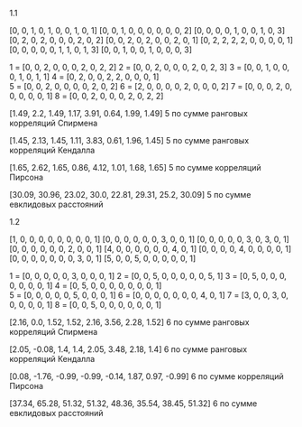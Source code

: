 1.1

[0, 0, 1, 0, 1, 0, 0, 1, 0, 1]  [0, 0, 1, 0, 0, 0, 0, 0, 0, 2]  [0, 0, 0, 0, 1, 0, 0, 1, 0, 3]  
[0, 2, 0, 2, 0, 0, 0, 2, 0, 2]  [0, 0, 2, 0, 2, 0, 0, 2, 0, 1]  [0, 2, 2, 2, 2, 0, 0, 0, 0, 1]  
[0, 0, 0, 0, 0, 1, 1, 0, 1, 3]  [0, 0, 1, 0, 0, 1, 0, 0, 0, 3]  

1 = [0, 0, 2, 0, 0, 0, 2, 0, 2, 2]  2 = [0, 0, 2, 0, 0, 0, 2, 0, 2, 3]  3 = [0, 0, 1, 0, 0, 0, 1, 0, 1, 1]  4 = [0, 2, 0, 0, 2, 2, 0, 0, 0, 1]  
5 = [0, 0, 2, 0, 0, 0, 0, 2, 0, 2]  6 = [2, 0, 0, 0, 0, 2, 0, 0, 0, 2]  7 = [0, 0, 0, 2, 0, 0, 0, 0, 0, 1]  8 = [0, 0, 2, 0, 0, 0, 2, 0, 2, 2]  

[1.49, 2.2, 1.49, 1.17, 3.91, 0.64, 1.99, 1.49]
5 по сумме ранговых корреляций Спирмена

[1.45, 2.13, 1.45, 1.11, 3.83, 0.61, 1.96, 1.45]
5 по сумме ранговых корреляций Кендалла

[1.65, 2.62, 1.65, 0.86, 4.12, 1.01, 1.68, 1.65]
5 по сумме корреляций Пирсона

[30.09, 30.96, 23.02, 30.0, 22.81, 29.31, 25.2, 30.09]
5 по сумме евклидовых расстояний

1.2

[1, 0, 0, 0, 0, 0, 0, 0, 0, 1]  [0, 0, 0, 0, 0, 0, 3, 0, 0, 1]  [0, 0, 0, 0, 0, 3, 0, 3, 0, 1]  
[0, 0, 0, 0, 0, 0, 2, 0, 0, 1]  [4, 0, 0, 0, 0, 0, 0, 4, 0, 1]  [0, 0, 0, 0, 4, 0, 0, 0, 0, 1]  
[0, 0, 0, 0, 0, 0, 0, 3, 0, 1]  [5, 0, 0, 5, 0, 0, 0, 0, 0, 1]  

1 = [0, 0, 0, 0, 0, 3, 0, 0, 0, 1]  2 = [0, 0, 5, 0, 0, 0, 0, 0, 5, 1]  3 = [0, 5, 0, 0, 0, 0, 0, 0, 0, 1]  4 = [0, 5, 0, 0, 0, 0, 0, 0, 0, 1]  
5 = [0, 0, 0, 0, 0, 5, 0, 0, 0, 1]  6 = [0, 0, 0, 0, 0, 0, 0, 4, 0, 1]  7 = [3, 0, 0, 3, 0, 0, 0, 0, 0, 1]  8 = [0, 0, 5, 0, 0, 0, 0, 0, 0, 1]  

[2.16, 0.0, 1.52, 1.52, 2.16, 3.56, 2.28, 1.52]
6 по сумме ранговых корреляций Спирмена

[2.05, -0.08, 1.4, 1.4, 2.05, 3.48, 2.18, 1.4]
6 по сумме ранговых корреляций Кендалла

[0.08, -1.76, -0.99, -0.99, -0.14, 1.87, 0.97, -0.99]
6 по сумме корреляций Пирсона

[37.34, 65.28, 51.32, 51.32, 48.36, 35.54, 38.45, 51.32]
6 по сумме евклидовых расстояний